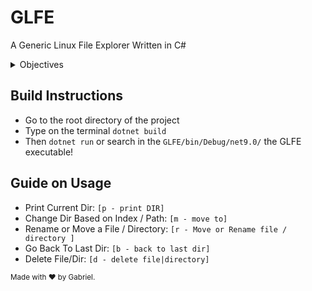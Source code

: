 # GLFE
A Generic Linux File Explorer Written in C#

<details>
    <summary>Objectives</summary>
    <ul>
        <li> Implement List Files/Directories ✅  </li>
        <li> Implement Remove Files/Directories ✅</li>
        <li> Implement Move To Dir ✅             </li>
        <li> Implement Move Back To Last Dir ✅   </li>
        <li> Implement Move / Rename ✅           </li>
    </ul>
</details>

## Build Instructions

- Go to the root directory of the project
- Type on the terminal `dotnet build` 
- Then `dotnet run` or search in the `GLFE/bin/Debug/net9.0/` the GLFE
executable!

## Guide on Usage

- Print Current Dir: `[p - print DIR]`
- Change Dir Based on Index / Path: `[m - move to]`
- Rename or Move a File / Directory: `[r - Move or Rename file / directory ]`
- Go Back To Last Dir: `[b - back to last dir]`
- Delete File/Dir: `[d - delete file|directory]`


<small>Made with ❤️ by Gabriel.</small>


